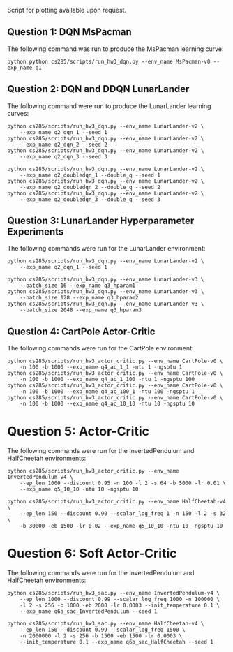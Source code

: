 Script for plotting available upon request.

## Question 1: DQN MsPacman

The following command was run to produce the MsPacman learning curve:

```
python python cs285/scripts/run_hw3_dqn.py --env_name MsPacman-v0 --exp_name q1
```

## Question 2: DQN and DDQN LunarLander

The following command were run to produce the LunarLander learning curves:
```
python cs285/scripts/run_hw3_dqn.py --env_name LunarLander-v2 \ 
    --exp_name q2_dqn_1 --seed 1
python cs285/scripts/run_hw3_dqn.py --env_name LunarLander-v2 \ 
    --exp_name q2_dqn_2 --seed 2
python cs285/scripts/run_hw3_dqn.py --env_name LunarLander-v2 \ 
    --exp_name q2_dqn_3 --seed 3

python cs285/scripts/run_hw3_dqn.py --env_name LunarLander-v2 \ 
    --exp_name q2_doubledqn_1 --double_q --seed 1
python cs285/scripts/run_hw3_dqn.py --env_name LunarLander-v2 \ 
    --exp_name q2_doubledqn_2 --double_q --seed 2
python cs285/scripts/run_hw3_dqn.py --env_name LunarLander-v2 \ 
    --exp_name q2_doubledqn_3 --double_q --seed 3
```

## Question 3: LunarLander Hyperparameter Experiments

The following commands were run for the LunarLander environment:
```
python cs285/scripts/run_hw3_dqn.py --env_name LunarLander-v2 \ 
    --exp_name q2_dqn_1 --seed 1

python cs285/scripts/run_hw3_dqn.py --env_name LunarLander-v3 \ 
    --batch_size 16 --exp_name q3_hparam1
python cs285/scripts/run_hw3_dqn.py --env_name LunarLander-v3 \ 
    --batch_size 128 --exp_name q3_hparam2
python cs285/scripts/run_hw3_dqn.py --env_name LunarLander-v3 \ 
    --batch_size 2048 --exp_name q3_hparam3
```

## Question 4: CartPole Actor-Critic

The following commands were run for the CartPole environment:

```
python cs285/scripts/run_hw3_actor_critic.py --env_name CartPole-v0 \ 
    -n 100 -b 1000 --exp_name q4_ac_1_1 -ntu 1 -ngsptu 1
python cs285/scripts/run_hw3_actor_critic.py --env_name CartPole-v0 \ 
    -n 100 -b 1000 --exp_name q4_ac_1_100 -ntu 1 -ngsptu 100
python cs285/scripts/run_hw3_actor_critic.py --env_name CartPole-v0 \ 
    -n 100 -b 1000 --exp_name q4_ac_100_1 -ntu 100 -ngsptu 1
python cs285/scripts/run_hw3_actor_critic.py --env_name CartPole-v0 \ 
    -n 100 -b 1000 --exp_name q4_ac_10_10 -ntu 10 -ngsptu 10
```

# Question 5: Actor-Critic

The following commands were run for the InvertedPendulum and HalfCheetah environments:

```
python cs285/scripts/run_hw3_actor_critic.py --env_name InvertedPendulum-v4 \ 
    --ep_len 1000 --discount 0.95 -n 100 -l 2 -s 64 -b 5000 -lr 0.01 \ 
    --exp_name q5_10_10 -ntu 10 -ngsptu 10

python cs285/scripts/run_hw3_actor_critic.py --env_name HalfCheetah-v4 \ 
    --ep_len 150 --discount 0.90 --scalar_log_freq 1 -n 150 -l 2 -s 32 \ 
    -b 30000 -eb 1500 -lr 0.02 --exp_name q5_10_10 -ntu 10 -ngsptu 10
```

# Question 6: Soft Actor-Critic

The following commands were run for the InvertedPendulum and HalfCheetah environments:

```
python cs285/scripts/run_hw3_sac.py --env_name InvertedPendulum-v4 \ 
    --ep_len 1000 --discount 0.99 --scalar_log_freq 1000 -n 100000 \ 
    -l 2 -s 256 -b 1000 -eb 2000 -lr 0.0003 --init_temperature 0.1 \
    --exp_name q6a_sac_InvertedPendulum --seed 1

python cs285/scripts/run_hw3_sac.py --env_name HalfCheetah-v4 \ 
    --ep_len 150 --discount 0.99 --scalar_log_freq 1500 \
    -n 2000000 -l 2 -s 256 -b 1500 -eb 1500 -lr 0.0003 \ 
    --init_temperature 0.1 --exp_name q6b_sac_HalfCheetah --seed 1
```
